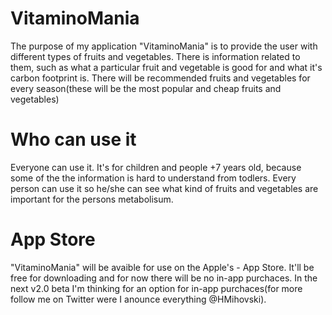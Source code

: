 # VitaminoMania
The purpose of my application "VitaminoMania" is to provide the user with different types of fruits and vegetables. There is information related to them, such as what a particular fruit and vegetable is good for and what it's carbon footprint is. There will be recommended fruits and vegetables for every season(these will be the most popular and cheap fruits and vegetables)

# Who can use it
Everyone can use it. It's for children and people +7 years old, because some of the the information is hard to understand from todlers. Every person can use it so he/she can see what kind of fruits and vegetables are important for the persons metabolisum. 

# App Store
"VitaminoMania" will be avaible for use on the Apple's - App Store. It'll be free for downloading and for now there will be no in-app purchaces. In the next v2.0 beta I'm thinking for an option for in-app purchaces(for more follow me on Twitter were I anounce everything @HMihovski).

